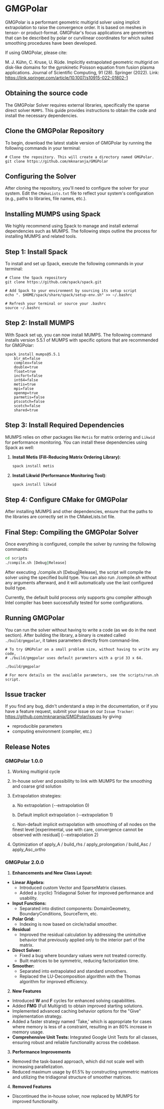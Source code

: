 GMGPolar
=======

GMGPolar is a performant geometric multigrid solver using implicit extrapolation to raise the convergence order. It is based on meshes in tensor- or product-format. GMGPolar's focus applications are geometries that can be described by polar or curvilinear coordinates for which suited smoothing procedures have been developed.

If using GMGPolar, please cite:

M. J. Kühn, C. Kruse, U. Rüde. Implicitly extrapolated geometric multigrid on disk-like domains for the gyrokinetic Poisson equation from fusion plasma applications. Journal of Scientific Computing, 91 (28). Springer (2022). Link: https://link.springer.com/article/10.1007/s10915-022-01802-1

## Obtaining the source code

The GMGPolar Solver requires external libraries, specifically the sparse direct solver ``MUMPS``. This guide provides instructions to obtain the code and install the necessary dependencies.

## Clone the GMGPolar Repository

To begin, download the latest stable version of GMGPolar by running the following commands in your terminal:

    # Clone the repository. This will create a directory named GMGPolar.
    git clone https://github.com/mknaranja/GMGPolar

## Configuring the Solver

After cloning the repository, you'll need to configure the solver for your system. Edit the ``CMakeLists.txt`` file to reflect your system's configuration (e.g., paths to libraries, file names, etc.).

## Installing MUMPS using Spack

We highly recommend using Spack to manage and install external dependencies such as MUMPS. The following steps outline the process for installing MUMPS and related tools.

## Step 1: Install Spack

To install and set up Spack, execute the following commands in your terminal:

    # Clone the Spack repository
    git clone https://github.com/spack/spack.git

    # Add Spack to your environment by sourcing its setup script
    echo ". $HOME/spack/share/spack/setup-env.sh" >> ~/.bashrc

    # Refresh your terminal or source your .bashrc
    source ~/.bashrc

## Step 2: Install MUMPS

With Spack set up, you can now install MUMPS. The following command installs version 5.5.1 of MUMPS with specific options that are recommended for GMGPolar:

    spack install mumps@5.5.1
        blr_mt=false
        complex=false
        double=true
        float=true
        incfort=false
        int64=false
        metis=true
        mpi=false
        openmp=true
        parmetis=false
        ptscotch=false
        scotch=false
        shared=true

## Step 3: Install Required Dependencies

MUMPS relies on other packages like `Metis` for matrix ordering and `Likwid` for performance monitoring. You can install these dependencies using Spack as well:

1. **Install Metis (Fill-Reducing Matrix Ordering Library)**:
    ```bash
    spack install metis
    ```

2. **Install Likwid (Performance Monitoring Tool)**:
    ```bash
    spack install likwid
    ```

## Step 4: Configure CMake for GMGPolar

After installing MUMPS and other dependencies, ensure that the paths to the libraries are correctly set in the CMakeLists.txt file.

## Final Step: Compiling the GMGPolar Solver

Once everything is configured, compile the solver by running the following commands:

```bash
cd scripts
./compile.sh [Debug|Release]
```

After executing ./compile.sh [Debug|Release], the script will compile the solver using the specified build type. You can also run ./compile.sh without any arguments afterward, and it will automatically use the last configured build type.

Currently, the default build process only supports gnu compiler although Intel compiler
has been successfully tested for some configurations.

## Running GMGPolar

You can run the solver without having to write a code (as we do in the next section). After building 
the library, a binary is created called ``./build/gmgpolar``, it takes parameters directly from command-line.

    # To try GMGPolar on a small problem size, without having to write any code,
    # ./build/gmgpolar uses default parameters with a grid 33 x 64.

    ./build/gmgpolar

    # For more details on the available parameters, see the scripts/run.sh script.
  
## Issue tracker

If you find any bug, didn't understand a step in the documentation, or if you
have a feature request, submit your issue on our
`Issue Tracker`: https://github.com/mknaranja/GMGPolar/issues
by giving:

- reproducible parameters
- computing environment (compiler, etc.)

## Release Notes

### GMGPolar 1.0.0
1) Working multigrid cycle
2) In-house solver and possibility to link with MUMPS for the smoothing and coarse grid solution
3) Extrapolation strategies:
   
	a. No extrapolation (--extrapolation 0)

	b. Default implicit extrapolation (--extrapolation 1)

	c. Non-default implicit extrapolation with smoothing of all nodes on the finest level [experimental, use with care, convergence cannot be observed with residual] (--extrapolation 2)
6) Optimization of apply_A / build_rhs / apply_prolongation / build_Asc / apply_Asc_ortho


### GMGPolar 2.0.0

1) **Enhancements and New Class Layout:**
- **Linear Algebra:**
    - Introduced custom Vector and SparseMatrix classes.
    - Added a (cyclic) Tridiagonal Solver for improved performance and usability.
- **Input Functions:**
    - Separated into distinct components: DomainGeometry, BoundaryConditions, SourceTerm, etc.
- **Polar Grid:**
    - Indexing is now based on circle/radial smoother.
- **Residual**
    - Improved the residual calculation by addressing the unintuitive behavior that previously applied only to the interior part of the matrix.
- **Direct Solver:**
    - Fixed a bug where boundary values were not treated correctly.
    - Built matrices to be symmetric, reducing factorization time.
- **Smoother:**
    - Separated into extrapolated and standard smoothers.
    - Replaced the LU-Decomposition algorithm with the Thomas algorithm for improved efficiency.
  
2) **New Features**

- Introduced **W** and **F** cycles for enhanced solving capabilities.
- Added **FMG** (Full Multigrid) to obtain improved starting solutions.
- Implemented advanced caching behavior options for the "Give" implementation strategy.
- Added a faster strategy named 'Take,' which is appropriate for cases where memory is less of a constraint, resulting in an 80% increase in memory usage.
- **Comprehensive Unit Tests:** Integrated Google Unit Tests for all classes, ensuring robust and reliable functionality across the codebase.

3) **Performance Improvements**

- Removed the task-based approach, which did not scale well with increasing parallelization.
- Reduced maximum usage by 61.5% by constructing symmetric matrices and utilizing the tridiagonal structure of smoother matrices.

4) **Removed Features**

- Discontinued the in-house solver, now replaced by MUMPS for improved functionality.